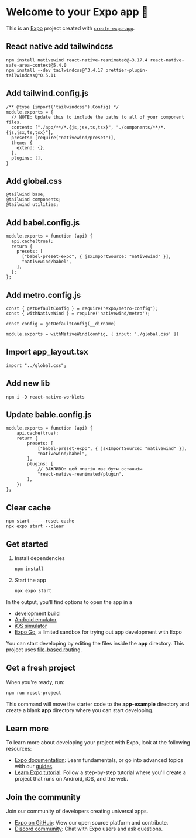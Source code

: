 # Welcome to your Expo app 👋

This is an [Expo](https://expo.dev) project created with [`create-expo-app`](https://www.npmjs.com/package/create-expo-app).

## React native add tailwindcss
```
npm install nativewind react-native-reanimated@~3.17.4 react-native-safe-area-context@5.4.0
npm install --dev tailwindcss@^3.4.17 prettier-plugin-tailwindcss@^0.5.11
```

## Add tailwind.config.js
```
/** @type {import('tailwindcss').Config} */
module.exports = {
  // NOTE: Update this to include the paths to all of your component files.
  content: ["./app/**/*.{js,jsx,ts,tsx}", "./components/**/*.{js,jsx,ts,tsx}"],
  presets: [require("nativewind/preset")],
  theme: {
    extend: {},
  },
  plugins: [],
}
```

## Add global.css
```
@tailwind base;
@tailwind components;
@tailwind utilities;
```

## Add babel.config.js
```
module.exports = function (api) {
  api.cache(true);
  return {
    presets: [
      ["babel-preset-expo", { jsxImportSource: "nativewind" }],
      "nativewind/babel",
    ],
  };
};
```

## Add metro.config.js
```
const { getDefaultConfig } = require("expo/metro-config");
const { withNativeWind } = require('nativewind/metro');
 
const config = getDefaultConfig(__dirname)
 
module.exports = withNativeWind(config, { input: './global.css' })
```

## Import app\_layout.tsx
```
import "../global.css";
```

## Add new lib
```
npm i -D react-native-worklets
```

## Update bable.config.js
```
module.exports = function (api) {
    api.cache(true);
    return {
        presets: [
            ["babel-preset-expo", { jsxImportSource: "nativewind" }],
            "nativewind/babel",
        ],
        plugins: [
            // ВАЖЛИВО: цей плагін має бути останнім
            "react-native-reanimated/plugin",
        ],
    };
};
```

## Clear cache
```
npm start -- --reset-cache
npx expo start --clear
```


## Get started

1. Install dependencies

   ```bash
   npm install
   ```

2. Start the app

   ```bash
   npx expo start
   ```

In the output, you'll find options to open the app in a

- [development build](https://docs.expo.dev/develop/development-builds/introduction/)
- [Android emulator](https://docs.expo.dev/workflow/android-studio-emulator/)
- [iOS simulator](https://docs.expo.dev/workflow/ios-simulator/)
- [Expo Go](https://expo.dev/go), a limited sandbox for trying out app development with Expo

You can start developing by editing the files inside the **app** directory. This project uses [file-based routing](https://docs.expo.dev/router/introduction).

## Get a fresh project

When you're ready, run:

```bash
npm run reset-project
```

This command will move the starter code to the **app-example** directory and create a blank **app** directory where you can start developing.

## Learn more

To learn more about developing your project with Expo, look at the following resources:

- [Expo documentation](https://docs.expo.dev/): Learn fundamentals, or go into advanced topics with our [guides](https://docs.expo.dev/guides).
- [Learn Expo tutorial](https://docs.expo.dev/tutorial/introduction/): Follow a step-by-step tutorial where you'll create a project that runs on Android, iOS, and the web.

## Join the community

Join our community of developers creating universal apps.

- [Expo on GitHub](https://github.com/expo/expo): View our open source platform and contribute.
- [Discord community](https://chat.expo.dev): Chat with Expo users and ask questions.
